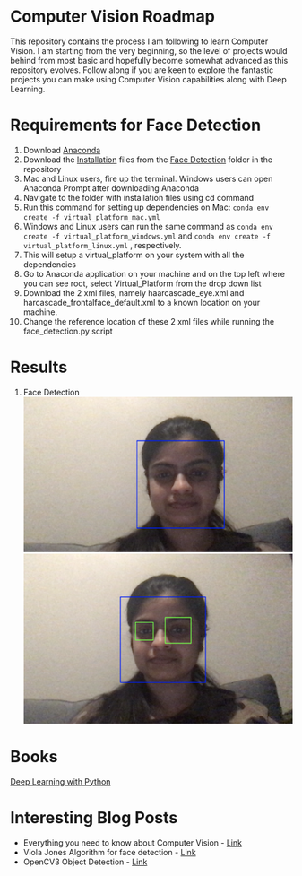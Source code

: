 # Computer Vision Roadmap
This repository contains the process I am following to learn Computer Vision. I am starting from the very beginning, so the level of projects would behind from most basic and hopefully become somewhat advanced as this repository evolves. Follow along if you are keen to explore the fantastic projects you can make using Computer Vision capabilities along with Deep Learning.

# Requirements for Face Detection
1. Download [Anaconda](https://anaconda.org)
2. Download the [Installation](https://github.com/manvimadan12/Computer_Vision_Roadmap/tree/main/Face%20Recognition/Installations) files from the [Face Detection](https://github.com/manvimadan12/Computer_Vision_Roadmap/tree/main/Face%20Recognition) folder in the repository
3. Mac and Linux users, fire up the terminal. Windows users can open Anaconda Prompt after downloading Anaconda
4. Navigate to the folder with installation files using cd command
5. Run this command for setting up dependencies on Mac: `conda env create -f virtual_platform_mac.yml` 
6. Windows and Linux users can run the same command as `conda env create -f virtual_platform_windows.yml` and `conda env create -f virtual_platform_linux.yml` , respectively. 
7. This will setup a virtual_platform on your system with all the dependencies 
8. Go to Anaconda application on your machine and on the top left where you can see root, select Virtual_Platform from the drop down list
9. Download the 2 xml files, namely  haarcascade_eye.xml and harcascade_frontalface_default.xml to a known location on your machine.
10. Change the reference location of these 2 xml files while running the face_detection.py script

# Results

1. Face Detection
![Face detection](https://github.com/manvimadan12/Computer_Vision_Roadmap/blob/main/Face%20Recognition/Results/Screen%20Shot%201.png "Face detection")
![Face and eyes Detection](https://github.com/manvimadan12/Computer_Vision_Roadmap/blob/main/Face%20Recognition/Results/Screen%20Shot%202.png "Face and eyes Detection")

# Books
[Deep Learning with Python](https://www.manning.com/books/deep-learning-with-python) 

# Interesting Blog Posts
* Everything you need to know about Computer Vision - [Link](https://towardsdatascience.com/everything-you-ever-wanted-to-know-about-computer-vision-heres-a-look-why-it-s-so-awesome-e8a58dfb641e)
* Viola Jones Algorithm for face detection - [Link](https://towardsdatascience.com/the-intuition-behind-facial-detection-the-viola-jones-algorithm-29d9106b6999)
* OpenCV3 Object Detection - [Link](https://www.bogotobogo.com/python/OpenCV_Python/python_opencv3_Image_Object_Detection_Face_Detection_Haar_Cascade_Classifiers.php)


